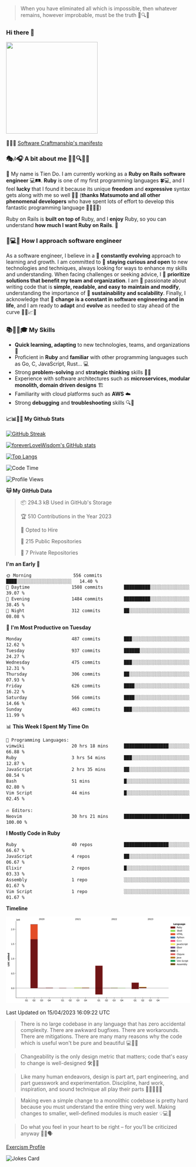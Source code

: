 > When you have eliminated all which is impossible, then whatever remains, however improbable, must be the truth 🤔🔍💡
### Hi there 👋

<!--
**foreverLoveWisdom/foreverLoveWisdom** is a ✨ _special_ ✨ repository because its `README.md` (this file) appears on your GitHub profile.

Here are some ideas to get you started:

- 🔭 I’m currently working on ...
- 🌱 I’m currently learning ...
- 👯 I’m looking to collaborate on ...
- 🤔 I’m looking for help with ...
- 💬 Ask me about ...
- 📫 How to reach me: ...
- 😄 Pronouns: ...
- ⚡ Fun fact: ...
-->

<img src="https://codecondo.com/wp-content/uploads/2017/09/railslogo.png" width="250" height="250">

 📜🔨🌟 [Software Craftmanship's manifesto](http://manifesto.softwarecraftsmanship.org/)

### 🎭🎶🎧 A bit about me 🕵️‍♀️🔍🕵️‍♂️
👋 My name is Tien Do. I am currently working as a **Ruby on Rails software engineer** 💻🛤️. **Ruby** is one of my first programming languages 🍀💻, and I feel **lucky** that I found it because its unique **freedom** and **expressive** syntax gets along with me so well 🤗💬 (**thanks Matsumoto and all other phenomenal developers** who have spent lots of effort to develop this fantastic programming language 🙏👨‍💻🌟)

Ruby on Rails is **built on top of** Ruby, and I **enjoy** Ruby, so you can understand **how much I want Ruby on Rails**. 🤩

### 🤔💻🔨 How I approach software engineer
As a software engineer, I believe in a 🔄 **constantly evolving** approach to learning and growth. I am committed to 🤔 **staying curious and open** to new technologies and techniques, always looking for ways to enhance my skills and understanding. When facing challenges or seeking advice, I 👥  **prioritize solutions that benefit my team and organization**. I am 🎉 passionate about writing code that is **simple, readable, and easy to maintain and modify**, understanding the importance of 🌱 **sustainability and scalability**. Finally, I acknowledge that 🌊 **change is a constant in software engineering and in life**, and I am ready to **adapt** and **evolve** as needed to stay ahead of the curve 🏃‍♂️📈🔄

### 📚🧑‍💻🎓 My Skills
- **Quick learning, adapting** to new technologies, teams, and organizations 🚀
- Proficient in **Ruby** and **familiar** with other programming languages such as Go, C, JavaScript, Rust... 💻
- Strong **problem-solving** and **strategic thinking** skills 🤔💡
- Experience with software architectures such as **microservices, modular monolith, domain driven designs** 🏗️
- Familiarity with cloud platforms such as **AWS** ☁️ 
- Strong **debugging** and **troubleshooting** skills 🔍🐞

#### 📈📊👨‍💻  My Github Stats

[![GitHub Streak](https://github-readme-streak-stats.herokuapp.com/?user=foreverLoveWisdom&theme=dracula)](https://git.io/streak-stats)
&nbsp;
&nbsp;

[![foreverLoveWisdom's GitHub stats](https://github-readme-stats.vercel.app/api?username=foreverLoveWisdom&show_icons=true&theme=react&count_private=true)](https://github.com/anuraghazra/github-readme-stats)

[![Top Langs](https://github-readme-stats.vercel.app/api/top-langs/?username=foreverLoveWisdom&show_icons=true&theme=vue-dark)](https://github.com/anuraghazra/github-readme-stats)

<!--START_SECTION:waka-->
![Code Time](http://img.shields.io/badge/Code%20Time-1%2C836%20hrs%2030%20mins-blue)

![Profile Views](http://img.shields.io/badge/Profile%20Views-0-blue)

**🐱 My GitHub Data** 

> 📦 294.3 kB Used in GitHub's Storage 
 > 
> 🏆 510 Contributions in the Year 2023
 > 
> 💼 Opted to Hire
 > 
> 📜 215 Public Repositories 
 > 
> 🔑 7 Private Repositories 
 > 
**I'm an Early 🐤** 

```text
🌞 Morning                556 commits         ████░░░░░░░░░░░░░░░░░░░░░   14.40 % 
🌆 Daytime                1508 commits        ██████████░░░░░░░░░░░░░░░   39.07 % 
🌃 Evening                1484 commits        ██████████░░░░░░░░░░░░░░░   38.45 % 
🌙 Night                  312 commits         ██░░░░░░░░░░░░░░░░░░░░░░░   08.08 % 
```
📅 **I'm Most Productive on Tuesday** 

```text
Monday                   487 commits         ███░░░░░░░░░░░░░░░░░░░░░░   12.62 % 
Tuesday                  937 commits         ██████░░░░░░░░░░░░░░░░░░░   24.27 % 
Wednesday                475 commits         ███░░░░░░░░░░░░░░░░░░░░░░   12.31 % 
Thursday                 306 commits         ██░░░░░░░░░░░░░░░░░░░░░░░   07.93 % 
Friday                   626 commits         ████░░░░░░░░░░░░░░░░░░░░░   16.22 % 
Saturday                 566 commits         ████░░░░░░░░░░░░░░░░░░░░░   14.66 % 
Sunday                   463 commits         ███░░░░░░░░░░░░░░░░░░░░░░   11.99 % 
```


📊 **This Week I Spent My Time On** 

```text
💬 Programming Languages: 
vimwiki                  20 hrs 18 mins      █████████████████░░░░░░░░   66.88 % 
Ruby                     3 hrs 54 mins       ███░░░░░░░░░░░░░░░░░░░░░░   12.87 % 
JavaScript               2 hrs 35 mins       ██░░░░░░░░░░░░░░░░░░░░░░░   08.54 % 
Bash                     51 mins             █░░░░░░░░░░░░░░░░░░░░░░░░   02.80 % 
Vim Script               44 mins             █░░░░░░░░░░░░░░░░░░░░░░░░   02.45 % 

🔥 Editors: 
Neovim                   30 hrs 21 mins      █████████████████████████   100.00 % 
```

**I Mostly Code in Ruby** 

```text
Ruby                     40 repos            █████████████████░░░░░░░░   66.67 % 
JavaScript               4 repos             ██░░░░░░░░░░░░░░░░░░░░░░░   06.67 % 
Elixir                   2 repos             █░░░░░░░░░░░░░░░░░░░░░░░░   03.33 % 
Assembly                 1 repo              ░░░░░░░░░░░░░░░░░░░░░░░░░   01.67 % 
Vim Script               1 repo              ░░░░░░░░░░░░░░░░░░░░░░░░░   01.67 % 
```



**Timeline**

![Lines of Code chart](https://raw.githubusercontent.com/foreverLoveWisdom/foreverLoveWisdom/main/assets/bar_graph.png)


 Last Updated on 15/04/2023 16:09:22 UTC
<!--END_SECTION:waka-->


> There is no large codebase in any language that has zero accidental complexity. There are awkward bugfixes. There are workarounds. There are mitigations.
> There are many many reasons why the code which is useful won't be pure and beautiful 💻🐞🤔

> Changeability is the only design metric that matters; code that's easy to change is well-designed 🛠️🔄🎨

> Like many human endeavors, design is part art, part engineering, and part guesswork and experimentation. Discipline, hard work, inspiration, and sound technique all play their parts 🎨🧑‍💻🔬🧪

> Mak­ing even a sim­ple change to a mono­lith­ic code­base is pret­ty hard because you must under­stand the entire thing very well. Mak­ing changes to small­er, well-defined mod­ules is much easier 💡💻🤔
 
 > Do what you feel in your heart to be right – for you’ll be criticized anyway 💖🙏🗣️ 
 
[Exercism Profile](https://exercism.org/profiles/foreverLoveWisdom)

![Jokes Card](https://readme-jokes.vercel.app/api)
